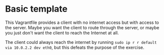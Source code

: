 # Basic template
This Vagrantfile provides a client with no internet access
but with access to the server.
Maybe you want the client to route through the server,
or maybe you just don't want the client to reach the Internet at all.

The client could always reach the internet by running
`sudo ip r r default via 10.0.2.2 dev eth0`,
but this defeats the purpose of the exercise.
